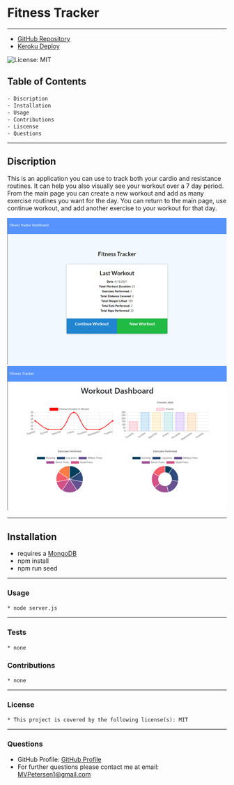  # Fitness Tracker
  ---
  * [GitHub Repository](https://github.com/MVPeter/WorkoutTracker)
  * [Keroku Deploy](https://mp-workouttracker.herokuapp.com/)

  ![License: MIT](https://img.shields.io/badge/license-MIT-green)
      
  ## Table of Contents
    - Discription
    - Installation
    - Usage
    - Contributions
    - Liscense
    - Questions


  ---
  
  ## Discription

  This is an application you can use to track both your cardio and resistance routines.  It can help you also visually see your workout over a 7 day period.  From the main page you can create a new workout and add as many exercise routines you want for the day.  You can return to the main page, use continue workout, and add another exercise to your workout for that day.

  ![ScreenShot](./screenshots/screenshotmain.png)
  ![ScreenShot](./screenshots/screenshotstats.png)

  ---
  
  ## Installation

  - requires a [MongoDB](https://www.mongodb.com/)
  - npm install  
  - npm run seed 
  

  ---
  
  ### Usage

    * node server.js

  ---
  
  ### Tests

    * none

  
  ### Contributions

    * none

  ---
  
  ### License

    * This project is covered by the following license(s): MIT
    

  ---
  
  ### Questions
  - GitHub Profile: [GitHub Profile](https://github.com/MVPeter)
  - For further questions please contact me at email:  MVPetersen1@gmail.com

  